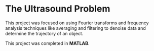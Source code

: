 # The Ultrasound Problem

This project was focused on using Fourier transforms and frequency analysis techniques like averaging and filtering to
denoise data and determine the trajectory of an object.

This project was completed in **MATLAB**.
